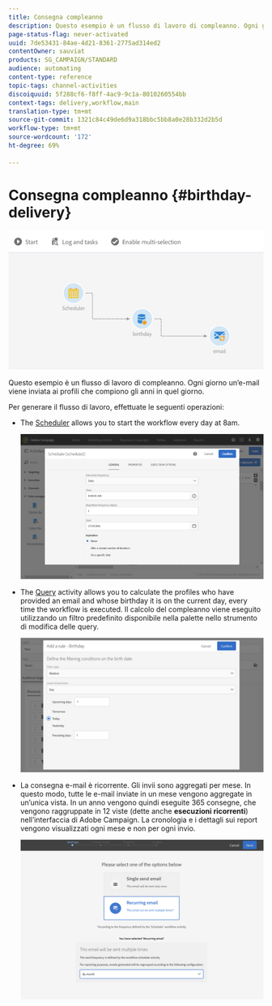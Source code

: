 ```yaml
---
title: Consegna compleanno
description: Questo esempio è un flusso di lavoro di compleanno. Ogni giorno un’e-mail viene inviata ai profili che compiono gli anni in quel giorno.
page-status-flag: never-activated
uuid: 7de53431-84ae-4d21-8361-2775ad314ed2
contentOwner: sauviat
products: SG_CAMPAIGN/STANDARD
audience: automating
content-type: reference
topic-tags: channel-activities
discoiquuid: 5f288cf6-f8ff-4ac9-9c1a-8010260554bb
context-tags: delivery,workflow,main
translation-type: tm+mt
source-git-commit: 1321c84c49de6d9a318bbc5bb8a0e28b332d2b5d
workflow-type: tm+mt
source-wordcount: '172'
ht-degree: 69%

---
```



# Consegna compleanno {#birthday-delivery}

![](assets/wkf_delivery_example_1.png)

Questo esempio è un flusso di lavoro di compleanno. Ogni giorno un’e-mail viene inviata ai profili che compiono gli anni in quel giorno.

Per generare il flusso di lavoro, effettuate le seguenti operazioni:

* The [Scheduler](../../automating/using/scheduler.md) allows you to start the workflow every day at 8am.

   ![](assets/wkf_delivery_example_2.png)

* The [Query](../../automating/using/query.md) activity allows you to calculate the profiles who have provided an email and whose birthday it is on the current day, every time the workflow is executed. Il calcolo del compleanno viene eseguito utilizzando un filtro predefinito disponibile nella palette nello strumento di modifica delle query.

   ![](assets/wkf_delivery_example_3.png)

* La consegna [](../../automating/using/email-delivery.md) e-mail è ricorrente. Gli invii sono aggregati per mese. In questo modo, tutte le e-mail inviate in un mese vengono aggregate in un’unica vista. In un anno vengono quindi eseguite 365 consegne, che vengono raggruppate in 12 viste (dette anche **esecuzioni ricorrenti**) nell’interfaccia di Adobe Campaign. La cronologia e i dettagli sui report vengono visualizzati ogni mese e non per ogni invio.

   ![](assets/wkf_delivery_example_4.png)
